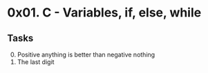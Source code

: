 # 0x01. C - Variables, if, else, while
## Tasks
0. Positive anything is better than negative nothing
1. The last digit

